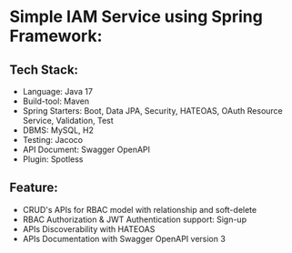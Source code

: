 # Simple IAM Service using Spring Framework:

## Tech Stack:
* Language: Java 17
* Build-tool: Maven
* Spring Starters: Boot, Data JPA, Security, HATEOAS, OAuth Resource Service, Validation, Test
* DBMS: MySQL, H2
* Testing: Jacoco 
* API Document: Swagger OpenAPI
* Plugin: Spotless

## Feature:
- CRUD's APIs for RBAC model with relationship and soft-delete
- RBAC Authorization & JWT Authentication support: Sign-up
- APIs Discoverability with HATEOAS
- APIs Documentation with Swagger OpenAPI version 3